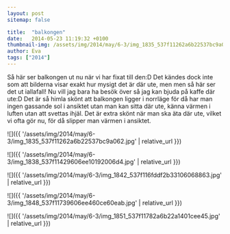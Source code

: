 ```yaml
---
layout: post
sitemap: false

title:  "balkongen"
date:   2014-05-23 11:19:32 +0100
thumbnail-img: /assets/img/2014/may/6-3/img_1835_537f11262a6b22537bc9a062.jpg
author: Eva
tags: ["2014"]
---
```


Så här ser balkongen ut nu när vi har fixat till den:D Det kändes dock inte som att bilderna visar exakt hur mysigt det är där ute, men men så här ser det ut iallafall! Nu vill jag bara ha besök över så jag kan bjuda på kaffe där ute:D Det är så himla skönt att balkongen ligger i norrläge för då har man ingen gassande sol i ansiktet utan man kan sitta där ute, känna värmen i luften utan att svettas ihjäl. Det är extra skönt när man ska äta där ute, vilket vi ofta gör nu, för då slipper man värmen i ansiktet.

![]({{ '/assets/img/2014/may/6-3/img_1835_537f11262a6b22537bc9a062.jpg'  | relative_url }})

![]({{ '/assets/img/2014/may/6-3/img_1838_537f11429606ee10192006d4.jpg'  | relative_url }})

![]({{ '/assets/img/2014/may/6-3/img_1842_537f116fddf2b33106068863.jpg'  | relative_url }})

![]({{ '/assets/img/2014/may/6-3/img_1848_537f11739606ee460ce60eab.jpg'  | relative_url }})

![]({{ '/assets/img/2014/may/6-3/img_1851_537f11782a6b22a1401cee45.jpg'  | relative_url }})

